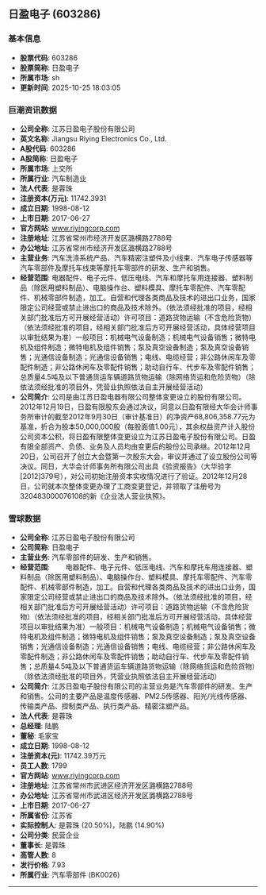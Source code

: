 ## 日盈电子 (603286)

### 基本信息

- **股票代码**: 603286
- **股票简称**: 日盈电子
- **所属市场**: sh
- **更新时间**: 2025-10-25 18:03:05

### 巨潮资讯数据

- **公司全称**: 江苏日盈电子股份有限公司
- **英文名称**: Jiangsu Riying Electronics Co., Ltd.
- **A股代码**: 603286
- **A股简称**: 日盈电子
- **所属市场**: 上交所
- **所属行业**: 汽车制造业
- **法人代表**: 是蓉珠
- **注册资本(万元)**: 11742.3931
- **成立日期**: 1998-08-12
- **上市日期**: 2017-06-27
- **官方网站**: www.riyingcorp.com
- **注册地址**: 江苏省常州市经济开发区潞横路2788号
- **办公地址**: 江苏省常州市经济开发区潞横路2788号
- **主营业务**: 汽车洗涤系统产品、汽车精密注塑件及小线束、汽车电子传感器等汽车零部件及摩托车线束等摩托车零部件的研发、生产和销售。
- **经营范围**: 电器配件、电子元件、低压电线、汽车和摩托车用连接器、塑料制品（除医用塑料制品）、电脑操作台、塑料模具、摩托车零配件、汽车零配件、机械零部件制造，加工。自营和代理各类商品及技术的进出口业务，国家限定公司经营或禁止进出口的商品及技术除外。（依法须经批准的项目，经相关部门批准后方可开展经营活动）许可项目：道路货物运输（不含危险货物）（依法须经批准的项目，经相关部门批准后方可开展经营活动，具体经营项目以审批结果为准）一般项目：机械电气设备制造；机械电气设备销售；微特电机及组件制造；微特电机及组件销售；泵及真空设备制造；泵及真空设备销售；光通信设备制造；光通信设备销售；电线、电缆经营；非公路休闲车及零配件制造；非公路休闲车及零配件销售；助动自行车、代步车及零配件销售；总质量4.5吨及以下普通货运车辆道路货物运输（除网络货运和危险货物）（除依法须经批准的项目外，凭营业执照依法自主开展经营活动）
- **公司简介**: 公司是由江苏日盈电器有限公司整体变更设立的股份有限公司。2012年12月19日，日盈有限股东会通过决议，同意以日盈有限经大华会计师事务所审计的截至2012年9月30日（审计基准日）的净资产68,806,358.77元为基准，折合为股本50,000,000股（每股面值1.00元），其余权益资产计入股份公司资本公积，将日盈有限整体变更设立为江苏日盈电子股份有限公司。日盈有限全部资产、负债、业务及人员均由变更后的股份公司承继。2012年12月20日，公司召开了创立大会暨第一次股东大会，审议并通过了设立股份公司等决议。同日，大华会计师事务所有限公司出具《验资报告》（大华验字[2012]379号），对公司初始注册资本实收情况进行了验证。2012年12月28日，公司就本次整体变更办理了工商变更登记，并领取了注册号为320483000076108的新《企业法人营业执照》。

### 雪球数据

- **公司全称**: 江苏日盈电子股份有限公司
- **公司简称**: 日盈电子
- **主营业务**: 汽车零部件的研发、生产和销售。
- **经营范围**: 　　电器配件、电子元件、低压电线、汽车和摩托车用连接器、塑料制品（除医用塑料制品）、电脑操作台、塑料模具、摩托车零配件、汽车零配件、机械零部件制造，加工。自营和代理各类商品及技术的进出口业务，国家限定公司经营或禁止进出口的商品及技术除外。（依法须经批准的项目，经相关部门批准后方可开展经营活动）许可项目：道路货物运输（不含危险货物）（依法须经批准的项目，经相关部门批准后方可开展经营活动，具体经营项目以审批结果为准）一般项目：机械电气设备制造；机械电气设备销售；微特电机及组件制造；微特电机及组件销售；泵及真空设备制造；泵及真空设备销售；光通信设备制造；光通信设备销售；电线、电缆经营；非公路休闲车及零配件制造；非公路休闲车及零配件销售；助动自行车、代步车及零配件销售；总质量4.5吨及以下普通货运车辆道路货物运输（除网络货运和危险货物）（除依法须经批准的项目外，凭营业执照依法自主开展经营活动）
- **公司简介**: 江苏日盈电子股份有限公司的主营业务是汽车零部件的研发、生产和销售。公司的主要产品是温度传感器、PM2.5传感器、阳光/光线传感器、传输类产品、控制类产品、执行类产品、精密注塑产品。
- **法人代表**: 是蓉珠
- **总经理**: 陆鹏
- **董秘**: 毛家宝
- **成立日期**: 1998-08-12
- **注册资本(元)**: 11742.39万元
- **员工人数**: 1799
- **官方网站**: www.riyingcorp.com
- **注册地址**: 江苏省常州市武进区经济开发区潞横路2788号
- **办公地址**: 江苏省常州市武进区经济开发区潞横路2788号
- **上市日期**: 2017-06-27
- **所属省份**: 江苏省
- **实际控制人**: 是蓉珠 (20.50%)，陆鹏 (14.90%)
- **公司分类**: 民营企业
- **董事长**: 是蓉珠
- **高管人数**: 8
- **发行价格**: 7.93
- **所属行业**: 汽车零部件 (BK0026)

---